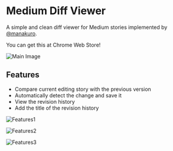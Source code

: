 # Medium Diff Viewer
A simple and clean diff viewer for Medium stories implemented by [@manakuro](https://medium.com/@manakuro).

You can get this at Chrome Web Store!

![Main Image](https://i.imgur.com/C7zfSM7.jpg)


## Features

- Compare current editing story with the previous version
- Automatically detect the change and save it
- View the revision history
- Add the title of the revision history



![Features1](https://i.imgur.com/P9nRF4X.png)

![Features2](https://i.imgur.com/D4b0JR1.png)

![Features3](https://i.imgur.com/T1GoCbs.png)
